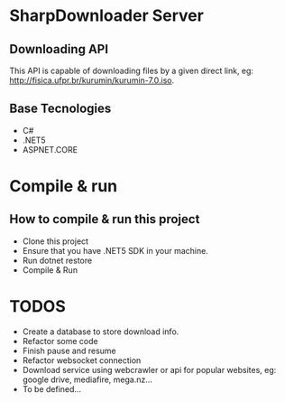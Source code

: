 # SharpDownloader Server
## Downloading API
This API is capable of downloading files by a given direct link, eg: http://fisica.ufpr.br/kurumin/kurumin-7.0.iso.

## Base Tecnologies
 - C# 
 - .NET5
 - ASPNET.CORE

# Compile & run
## How to compile & run this project

- Clone this project
- Ensure that you have .NET5 SDK in your machine.
- Run dotnet restore
- Compile & Run

# TODOS 
* Create a database to store download info.
* Refactor some code
* Finish pause and resume
* Refactor websocket connection
* Download service using webcrawler or api for popular websites, eg: google drive, mediafire, mega.nz...
* To be defined...
